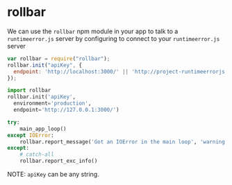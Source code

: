 # rollbar

We can use the `rollbar` npm module in your app to talk to a `runtimeerror.js` server by configuring to connect to your `runtimeerror.js` server

``` javascript
var rollbar = require("rollbar");
rollbar.init("apiKey", {
  endpoint: 'http://localhost:3000/' || 'http://project-runtimeerrorjs.herokuapp.com/',
});
```

``` python
import rollbar
rollbar.init('apiKey',
  environment='production',
  endpoint='http://127.0.0.1:3000/')

try:
    main_app_loop()
except IOError:
    rollbar.report_message('Got an IOError in the main loop', 'warning')
except:
    # catch-all
    rollbar.report_exc_info()
```

NOTE: `apiKey` can be any string.
